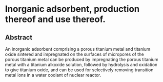 # Inorganic adsorbent, production thereof and use thereof.

## Abstract
An inorganic adsorbent comprising a porous titanium metal and titanium oxide sintered and impregnated on the surfaces of micropores of the porous titanium metal can be produced by impregnating the porous titanium metal with a titanium alkoxide solution, followed by hydrolysis and oxidation to give titanium oxide, and can be used for selectively removing transition metal ions in a water coolant of nuclear reactor.